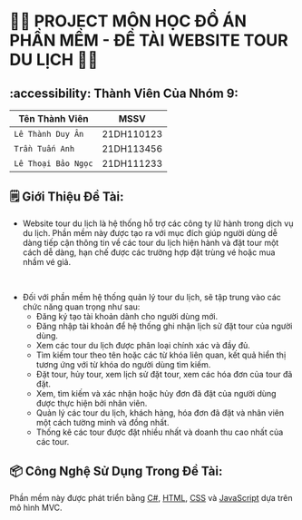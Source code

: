 # :technologist: **PROJECT MÔN HỌC ĐỒ ÁN PHẦN MỀM - ĐỀ TÀI WEBSITE TOUR DU LỊCH** :woman_technologist:
## :accessibility: Thành Viên Của Nhóm 9:
| **Tên Thành Viên** | **MSSV** |
| --- | --- |
| `Lê Thành Duy Ân` | 21DH110123 |
| `Trần Tuấn Anh` | 21DH113456 |
| `Lê Thoại Bảo Ngọc` | 21DH111233 |

## :spiral_notepad: Giới Thiệu Đề Tài:
- Website tour du lịch là hệ thống hỗ trợ các công ty lữ hành trong dịch vụ du lịch. Phần mềm này được tạo ra với mục đích giúp người dùng dễ dàng tiếp cận thông tin về các tour du lịch hiện hành và đặt tour một cách dễ dàng, hạn chế được các trường hợp đặt trùng vé hoặc mua nhầm vé giả.
<br>

- Đối với phần mềm hệ thống quản lý tour du lịch, sẽ tập trung vào các chức năng quan trọng như sau:
  -	Đăng ký tạo tài khoản dành cho người dùng mới.
  -	Đăng nhập tài khoản để hệ thống ghi nhận lịch sử đặt tour của người dùng.
  -	Xem các tour du lịch được phân loại chính xác và đầy đủ.
  -	Tìm kiếm tour theo tên hoặc các từ khóa liên quan, kết quả hiển thị tương ứng với từ khóa do người dùng tìm kiếm.
  -	Đặt tour, hủy tour, xem lịch sử đặt tour, xem các hóa đơn của tour đã đặt. 
  -	Xem, tìm kiếm và xác nhận hoặc hủy đơn đã đặt của người dùng được thực hiện bởi nhân viên.
  -	Quản lý các tour du lịch, khách hàng, hóa đơn đã đặt và nhân viên một cách tường minh và đồng nhất.
  -	Thống kê các tour được đặt nhiều nhất và doanh thu cao nhất của các tour.

## :package: Công Nghệ Sử Dụng Trong Đề Tài:
  Phần mềm này được phát triển bằng [C#](https://vi.wikipedia.org/wiki/C_Sharp_(ng%C3%B4n_ng%E1%BB%AF_l%E1%BA%ADp_tr%C3%ACnh)), [HTML](https://vi.wikipedia.org/wiki/HTML), [CSS](https://vi.wikipedia.org/wiki/CSS) và [JavaScript](https://vi.wikipedia.org/wiki/JavaScript) dựa trên mô hình MVC.
